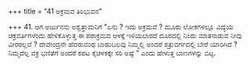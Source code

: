 +++
title = "41 ಅಕ್ರಮವ ತಿರಿಭುವನ"

+++
41. ಆಗ ಅರ್ಜುನನು ಅಶ್ವತ್ಥಾಮನಿಗೆ "ಏನು ? ಇದು ಅಕ್ರಮವೆ ? ಮೂರು ಲೋಕಗಳಲ್ಲೂ ವಿದ್ಯೆಯ ಚಕ್ರವರ್ತಿಗಳೆಂದು ಹೇಳಿಕೊಳ್ಳುತ್ತ ಈ ಪರಾಕ್ರಮದ ಆಳಕ್ಕೆ ಇಳಿಯಲಾರದೆ ದೂರದಲ್ಲಿ ನಿಂದು  ಮಾತನಾಡುವ  ನೀವು ವೀರರಲ್ಲವೆ ? ದೇವೇಂದ್ರನೇ ಹೆದರುವಂಥ ಬಾಹುಬಲವು ನಿಮ್ಮಲ್ಲಿ ಅಂದರೆ ಶತ್ರುವರ್ಗದಲ್ಲಿ ಬೇರೆ ಯಾರಿಗಿದೆ ? ನಿಮ್ಮದೆಲ್ಲ ವಕ್ರ ಭಣಿತೆಗೆ ಅಂದರೆ ಕಪಟ ಕೈಚಳಕಕ್ಕೇ ಸರಿ ಅಷ್ಟೆ " ಎಂದು ಹೇಳುತ್ತ ಬಾಣಗಳನ್ನು ಬಿಟ್ಟ.